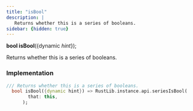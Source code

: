 ```yaml
---
title: "isBool"
description: |
   Returns whether this is a series of booleans.
sidebar: {hidden: true}
---
```

<span class="dart-code"><strong>bool isBool</strong>({<span class="nobr">dynamic <i>hint</i></span>});</span>

 Returns whether this is a series of booleans.
### Implementation
```dart
/// Returns whether this is a series of booleans.
  bool isBool({dynamic hint}) => RustLib.instance.api.seriesIsBool(
        that: this,
      );
```

[dynamic]: #